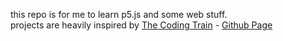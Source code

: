 this repo is for me to learn p5.js and some web stuff.<br>
projects are heavily inspired by [The Coding Train](https://www.youtube.com/c/TheCodingTrain) - [Github Page](https://github.com/CodingTrain)
